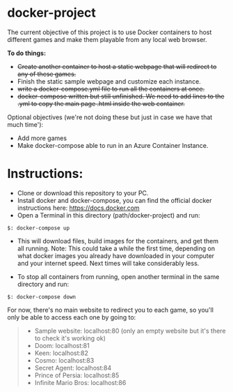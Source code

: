 # docker-project
The current objective of this project is to use Docker containers to host different games and make them playable from any local web browser.

__To do things:__
- ~~Create another container to host a static webpage that will redirect to any of these games.~~
- Finish the static sample webpage and customize each instance.
- ~~write a docker-compose.yml file to run all the containers at once.~~
- ~~docker-compose written but still unfinished. We need to add lines to the .yml to copy the main page .html inside the web container.~~

Optional objectives (we're not doing these but just in case we have that much time'):
- Add more games
- Make docker-compose able to run in an Azure Container Instance.

# Instructions:
- Clone or download this repository to your PC.
- Install docker and docker-compose, you can find the official docker instructions here: https://docs.docker.com
- Open a Terminal in this directory (path/docker-project) and run:
```
$: docker-compose up
```
- This will download files, build images for the containers, and get them all running. Note: This could take a while the first time, depending on what docker images you already have downloaded in your computer and your internet speed. Next times will take considerably less.

- To stop all containers from running, open another terminal in the same directory and run:
```
$: docker-compose down
```
For now, there's no main website to redirect you to each game, so you'll only be able to access each one by going to:
> - Sample website: localhost:80 (only an empty website but it's there to check it's working ok)
> - Doom: localhost:81
> - Keen: localhost:82
> - Cosmo: localhost:83
> - Secret Agent: localhost:84
> - Prince of Persia: localhost:85
> - Infinite Mario Bros: localhost:86
